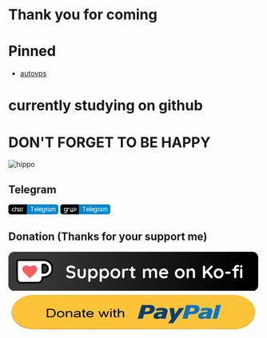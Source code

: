 # Thank you for coming
# Pinned
- [autovps](https://github.com/givpn/autovps)
# currently studying on github
# DON'T FORGET TO BE HAPPY
![hippo](https://media.giphy.com/media/xpipBcvgSTptK/giphy.gif)


## Telegram
[![Telegram](https://raw.githubusercontent.com/givpn/givpn/main/chat.png)](https://t.me/givpn/)
[![Telegram](https://raw.githubusercontent.com/givpn/givpn/main/grup.png)](https://t.me/givpn_grup/)


## Donation (Thanks for your support me)
[![Ko-fi donate button](https://raw.githubusercontent.com/givpn/givpn/main/ko-fi-donate.png)](https://ko-fi.com/givpn11)
[![PayPal donate button](https://raw.githubusercontent.com/givpn/givpn/main/paypal-donate.png)](https://paypal.me/givpn11)
